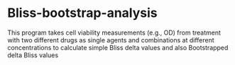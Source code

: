 # Bliss-bootstrap-analysis
This program takes cell viability measurements (e.g., OD) from treatment with two different drugs as single agents and combinations at different concentrations to calculate simple Bliss delta values and also Bootstrapped delta Bliss values
